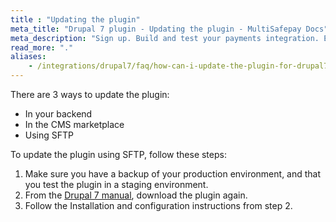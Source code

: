 ```yaml
---
title : "Updating the plugin"
meta_title: "Drupal 7 plugin - Updating the plugin - MultiSafepay Docs"
meta_description: "Sign up. Build and test your payments integration. Explore our products and services. Use our API Reference, SDKs, and wrappers. Get support."
read_more: "."
aliases: 
    - /integrations/drupal7/faq/how-can-i-update-the-plugin-for-drupal7/
---
```


There are 3 ways to update the plugin:

- In your backend
- In the CMS marketplace 
- Using SFTP

To update the plugin using SFTP, follow these steps:

1. Make sure you have a backup of your production environment, and that you test the plugin in a staging environment.
2. From the [Drupal 7 manual](/integrations/drupal7/manual), download the plugin again.
3. Follow the Installation and configuration instructions from step 2.